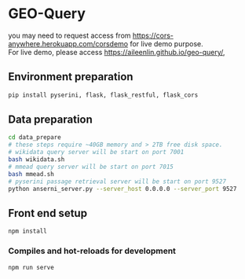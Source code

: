 # GEO-Query
you may need to request access from https://cors-anywhere.herokuapp.com/corsdemo for live demo purpose.  
For live demo, please access https://aileenlin.github.io/geo-query/, 

## Environment preparation
```bash
pip install pyserini, flask, flask_restful, flask_cors
```

## Data preparation
```bash
cd data_prepare
# these steps require ~40GB memory and > 2TB free disk space.
# wikidata query server will be start on port 7001
bash wikidata.sh
# mmead query server will be start on port 7015
bash mmead.sh
# pyserini passage retrieval server will be start on port 9527
python anserni_server.py --server_host 0.0.0.0 --server_port 9527
```

## Front end setup
```
npm install
```

### Compiles and hot-reloads for development
```
npm run serve
```
